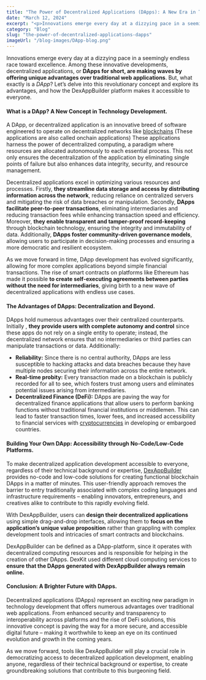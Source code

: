 ```yaml
---
title: "The Power of Decentralized Applications (DApps): A New Era in Technology Development"
date: "March 12, 2024"
excerpt: "<p>Innovations emerge every day at a dizzying pace in a seemingly endless race toward excellence. Among these innovative developments, decentralized applications, or DApps for short,&hellip;</p> "
category: "Blog"
slug: "the-power-of-decentralized-applications-dapps"
imageUrl: "/blog-images/DApp-blog.png"
---
```


Innovations emerge every day at a dizzying pace in a seemingly endless race toward excellence. Among these innovative developments, decentralized applications, or **DApps for short, are making waves by offering unique advantages over traditional web applications**. But, what exactly is a _DApp_? Let’s delve into this revolutionary concept and explore its advantages, and how the DexAppBuilder platform makes it accessible to everyone.

#### What is a DApp? A New Concept in Technology Development.

A DApp, or decentralized application is an innovative breed of software engineered to operate on decentralized networks like [blockchains](https://dexkit.com/embarking-on-blockchain-networks-understanding-and-their-transformative-applications/) (These applications are also called onchain applications) These applications harness the power of decentralized computing, a paradigm where resources are allocated autonomously to each essential process. This not only ensures the decentralization of the application by eliminating single points of failure but also enhances data integrity, security, and resource management.

Decentralized applications excel in optimizing various resources and processes. Firstly, **they streamline data storage and access by distributing information across the network**, reducing reliance on centralized servers and mitigating the risk of data breaches or manipulation. Secondly, **DApps facilitate peer-to-peer transactions**, eliminating intermediaries and reducing transaction fees while enhancing transaction speed and efficiency. Moreover, **they enable transparent and tamper-proof record-keeping** through blockchain technology, ensuring the integrity and immutability of data. Additionally, **DApps foster community-driven governance models**, allowing users to participate in decision-making processes and ensuring a more democratic and resilient ecosystem.

As we move forward in time, DApp development has evolved significantly, allowing for more complex applications beyond simple financial transactions. The rise of smart contracts on platforms like Ethereum has made it possible **to create self-executing agreements between parties without the need for intermediaries**, giving birth to a new wave of decentralized applications with endless use cases.

#### The Advantages of DApps: Decentralization and Beyond.

DApps hold numerous advantages over their centralized counterparts. Initially , **they provide users with complete autonomy and control** since these apps do not rely on a single entity to operate; instead, the decentralized network ensures that no intermediaries or third parties can manipulate transactions or data. Additionally:

*   **Reliability:** Since there is no central authority, DApps are less susceptible to hacking attacks and data breaches because they have multiple nodes securing their information across the entire network.
*   **Real-time probity:** Every transaction made on a blockchain is publicly recorded for all to see, which fosters trust among users and eliminates potential issues arising from intermediaries.
*   **Decentralized Finance (DeFi):** DApps are paving the way for decentralized finance applications that allow users to perform banking functions without traditional financial institutions or middlemen. This can lead to faster transaction times, lower fees, and increased accessibility to financial services with [cryptocurrencies](https://dexkit.com/understanding-cryptocurrencies-a-hand-guide-to-decentralized-digital-currencies/) in developing or embargoed countries.

#### Building Your Own DApp: Accessibility through No-Code/Low-Code Platforms.

To make decentralized application development accessible to everyone, regardless of their technical background or expertise, [DexAppBuilder](https://dexappbuilder.dexkit.com) provides no-code and low-code solutions for creating functional blockchain DApps in a matter of minutes. This user-friendly approach removes the barrier to entry traditionally associated with complex coding languages and infrastructure requirements – enabling innovators, entrepreneurs, and creatives alike to contribute to this rapidly evolving field.

With DexAppBuilder, users can **design their decentralized applications** using simple drag-and-drop interfaces, allowing them to **focus on the application’s unique value proposition** rather than grappling with complex development tools and intricacies of smart contracts and blockchains.

DexAppBuilder can be defined as a DApp-platform, since it operates with decentralized computing resources and is responsible for helping in the creation of other DApps. DexKit used different cloud computing services to **ensure that the DApps generated with DexAppBuilder always remain online.**

#### Conclusion: A Brighter Future with DApps.

Decentralized applications (DApps) represent an exciting new paradigm in technology development that offers numerous advantages over traditional web applications. From enhanced security and transparency to interoperability across platforms and the rise of DeFi solutions, this innovative concept is paving the way for a more secure, and accessible digital future – making it worthwhile to keep an eye on its continued evolution and growth in the coming years.

As we move forward, tools like DexAppBuilder will play a crucial role in democratizing access to decentralized application development, enabling anyone, regardless of their technical background or expertise, to create groundbreaking solutions that contribute to this burgeoning field.